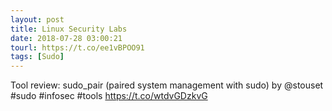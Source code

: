 ```yaml
---
layout: post
title: Linux Security Labs
date: 2018-07-28 03:00:21
tourl: https://t.co/ee1vBPOO91
tags: [Sudo]
---
```

Tool review: sudo_pair (paired system management with sudo) by @stouset #sudo #infosec #tools https://t.co/wtdvGDzkvG